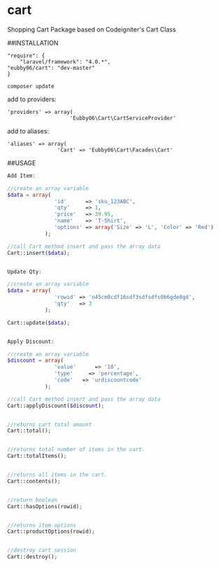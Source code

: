 cart
====

Shopping Cart Package based on Codeigniter's Cart Class

##INSTALLATION

    "require": {
    	"laravel/framework": "4.0.*",
	"eubby06/cart": "dev-master"
	}

	composer update

add to providers:

	'providers' => array(
	                    'Eubby06\Cart\CartServiceProvider'

add to aliases:

	'aliases' => array(
	                'Cart' => 'Eubby06\Cart\Facades\Cart'


##USAGE

```php
Add Item:

//create an array variable
$data = array(
               'id'      => 'sku_123ABC',
               'qty'     => 1,
               'price'   => 39.95,
               'name'    => 'T-Shirt',
               'options' => array('Size' => 'L', 'Color' => 'Red')
            );

//call Cart method insert and pass the array data
Cart::insert($data); 


Update Qty:

//create an array variable
$data = array(
               'rowid' => 'n45cm8cdf16sdf3sdfsdfs0b6gde8gd',
               'qty'   => 3
            );

Cart::update($data); 


Apply Discount:

//create an array variable
$discount = array(
               'value'      => '10',
               'type'     => 'percentage',
               'code'   => 'urdiscountcode'
            );

//call Cart method insert and pass the array data
Cart::applyDiscount($discount); 


//returns cart total amount
Cart::total();


//returns total number of items in the cart.
Cart::totalItems();


//returns all items in the cart.
Cart::contents();


//return boolean
Cart::hasOptions(rowid);


//returns item options
Cart::productOptions(rowid);


//destroy cart session
Cart::destroy();

```
